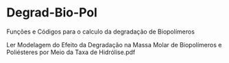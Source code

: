 # Degrad-Bio-Pol
Funções e Códigos para o calculo da degradação de Biopolímeros 

Ler Modelagem do Efeito da Degradação na Massa Molar de Biopolímeros e Poliésteres por Meio da Taxa de Hidrólise.pdf
